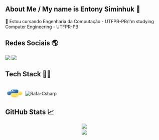 ## About Me / My name is Entony Siminhuk 🌟
📖 Estou cursando Engenharia da Computação - UTFPR-PB/I'm studying Computer Engineering - UTFPR-PB

  ## Redes Sociais 🌎
<div> 
  <a href="https://instagram.com/entony_siminhuk" target="_blank"><img src="https://img.shields.io/badge/-Instagram-%23E4405F?style=for-the-badge&logo=instagram&logoColor=white" target="_blank"></a>
  <a href = "mailto:entonycco@gmail.com"><img src="https://img.shields.io/badge/-Gmail-%23333?style=for-the-badge&logo=gmail&logoColor=white" target="_blank"></a>
</div>

## Tech Stack 👨‍💻
<div style="display: inline_block"><br>
  <img align="center" alt="Rafa-Python" height="30" width="60" src="https://raw.githubusercontent.com/devicons/devicon/master/icons/python/python-original.svg">
  <img align="center" alt="Rafa-Csharp" height="30" width="60" src="https://img.shields.io/badge/C-00599C?style=for-the-badge&logo=c&logoColor=white"
</div> 

## GitHub Stats 📈
<div align="center">
  <img height="180em" src="https://github-readme-stats.vercel.app/api?username=EntonySiminhuk&show_icons=true&theme=dracula&include_all_commits=true&count_private=true"/>
  <br>
  <img height="110em" src="https://github-readme-stats.vercel.app/api/top-langs/?username=EntonySiminhuk&show_icons=true&theme=dracula&hide_progress=true"/>
</div>


